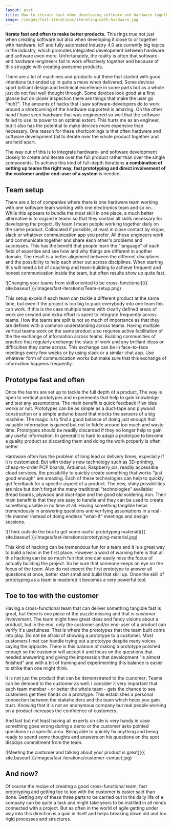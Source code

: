 ```yaml
---
layout: post
title: How to iterate fast when developing software and hardware together
image: /images/fast-iterations/iterating-with-hardware.jpg
---
```


**Iterate fast and often to make better products.** This rings true not just when creating software but also when developing it close to or together with hardware. IoT and fully automated Industry 4.0 are currently big topics in the industry, which promotes integrated development between hardware and software even more. Unfortunately, the reality is often that software- and hardware-engineers fail to work effectively together and because of this struggle with creating awesome products. 

There are a lot of machines and products out there that started with good intentions but ended up in quite a mess when delivered. Some devices sport brilliant design and technical excellence in some parts but as a whole just do not feel well thought through. Some devices look good at a first glance but on closer inspection there are things that make the user go "huh?".
The amounts of hacks that I saw software-developers do to work around a shortcoming of the hardware supported is amazing. On the other hand I have seen hardware that was engineered so well that the software failed to use its power to an optimal extent. This hurts me as an engineer, but it also has the potential to make devices more expensive than necessary.
One reason for these shortcomings is that often hardware and software development fail to iterate over the whole product together and are held apart.

The way out of this is to integrate hardware- and software development closely to create and iterate over the full product rather than over the single components. To achieve this kind of full-depth iterations **a combination of setting up teams the right way, fast prototyping and  direct involvement of the customer and/or end-user of a system** is needed. 

## Team setup

There are a lot of companies where there is one hardware team working with one software team working with one electronics team and so on... While this appears to bundle the most skill in one place, a much better alternative is to organize teams so that they contain all skills necessary for developing the project. By team I mean people working together daily on the same product. Collocated if possible, at least in close contact by skype, slack or whatever communication app you prefer. All those engineers work and communicate together and share each other's problems and successes. This has the benefit that people learn the "language" of each field of expertise and see how and why things are different in another domain. The result is a better alignment between the different disciplines and the possibility to help each other out across disciplines. When starting this will need a bit of coaching and team-building to achieve frequent and honest communication inside the team, but often results show up quite fast. 

![Changing your teams from skill oriented to be cross-functional]({{ site.baseurl }}/images/fast-iterations/Team-setup.png) 
 
This setup excels if each team can tackle a different product at the same time, but even if the project is too big to pack everybody into one team this can work. If this is the case multiple teams with clearly defined areas of work are created and extra effort is spent to integrate frequently across teams. How the teams are split is not so much of importance as that they are defined with a common understanding across teams. Having multiple vertical teams work on the same product also requires active facilitation of the the exchange of information across teams. Building communities of practice that regularly exchange the state of work and any brilliant ideas or difficulties they came across. This exchange can be in face-to-face meetings every few weeks or by using slack or a similar chat app. Use whatever form of communication works but make sure that this exchange of information happens frequently. 

## Prototype fast and often

Once the teams are set up to tackle the full depth of a product, The way is open to vertical prototypes and experiments that help to gain knowledge and test any assumptions. The main benefit is quick feedback if an idea works or not. Prototypes can be as simple as a duct-tape and plywood construction or a simple arduino board that mocks the sensors of a big machine. The magic is to find a good balance of doing just enough that valuable information is gained but not to fiddle around too much and waste time. Prototypes should be readily discarded if they no longer help to gain any useful information. In general it is hard to adapt a prototype to become a quality product so discarding them and doing the work properly is often better.

Hardware often has the problem of long lead or delivery times, especially if it is customized. But with today's new technology such as 3D-printing, cheap-to-order PCP boards, Arduinos, Raspberry pis, readily accessible cloud services, the possibility to quickly create something that works "just good enough" are amazing. Each of these technologies can help to quickly get feedback for a specific aspect of a product. 
The new, shiny possibilities are nice but don't forget the many traditional "technologies" available: Bread boards, plywood and duct-tape and the good old soldering iron. Their main benefit is  that they are easy to handle and  they can be used to create something usable in no time at all. Having something tangible helps tremendously in answering questions and verifying assumptions in a real-life manner instead of doing endless "what-if" meetings and design sessions. 

![Think outside the box to get some useful prototyping material]({{ site.baseurl }}/images/fast-iterations/prototyping-material.jpg) 

This kind of hacking can be tremendous fun for a team and it is a great way to build a team in the first place. However a word of warning here is that all this hacking can be so much fun that one can easily miss the focus of actually building the project. So be sure that someone keeps an eye on the focus of the team. Also do not expect the first prototype to answer all questions at once, better start small and build that skill up. Once the skill of prototyping as a team is mastered it becomes a very powerful tool.

## Toe to toe with the customer

Having a cross-functional team that can deliver something tangible fast is great, but there is one piece of the puzzle missing and that is *customer involvement*. The team might have great ideas and fancy visions about a product, but in the end, only the customer and/or end-user of a product can verify it's usefulness. That is where the prototypes that the team built come into play. Do not be afraid of showing a prototype to a customer. Most customers I met can handle trying out a prototype despite many voices saying the opposite. 
There is this balance of making a prototype polished enough so the customer will accept it and focus on the questions that needed answering and giving the impression that development "is almost finished" and with a bit of training and experimenting this balance is easier to strike than one might think. 

It is not just the product that can be demonstrated to the customer; Teams can be demoed to the customer as well. I consider it very important that each team member - or better the whole team - gets the chance to see customers get their hands on a prototype. This establishes a personal connection between the stakeholders and the team which helps you gain trust. Knowing that it is not an anonymous company but real people working on a product increases the confidence of customers.

And last but not least having all experts on site is very handy in case something goes wrong during a demo or the customer asks pointed questions in a specific area. Being able to quickly fix anything and being ready to spend some thoughts and answers on his questions on the spot displays commitment from the team.

![Meeting the customer and talking about your product is great]({{ site.baseurl }}/images/fast-iterations/customer-contact.jpg) 

## And now? 

Of course the recipe of creating a good cross-functional team, fast prototyping and getting toe to toe with the customer is easier said than done. Getting any of these three parts to be carried out in the daily life of a company can be quite a task and might take years to be instilled in all minds connected with a project.
But as often in the world of agile getting under way into this direction is a gain in itself and helps breaking down old and too rigid processes and structures. 
